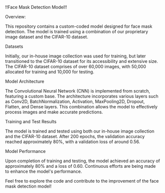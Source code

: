 !!Face Mask Detection Model!!

Overview:

This repository contains a custom-coded model designed for face mask detection. The model is trained using a combination of our proprietary image dataset and the CIFAR-10 dataset.


Datasets

Initially, our in-house image collection was used for training, but later transitioned to the CIFAR-10 dataset for its accessibility and extensive size. The CIFAR-10 dataset comprises of over 60,000 images, with 50,000 allocated for training and 10,000 for testing.


Model Architecture

The Convolutional Neural Network (CNN) is implemented from scratch, featuring a custom base. The architecture incorporates various layers such as Conv2D, BatchNormalization, Activation, MaxPooling2D, Dropout, Flatten, and Dense layers. This combination allows the model to effectively process images and make accurate predictions.


Training and Test Results

The model is trained and tested using both our in-house image collection and the CIFAR-10 dataset. After 200 epochs, the validation accuracy reached approximately 80%, with a validation loss of around 0.56.


Model Performance

Upon completion of training and testing, the model achieved an accuracy of approximately 80% and a loss of 0.60. Continuous efforts are being made to enhance the model's performance.


Feel free to explore the code and contribute to the improvement of the face mask detection model!
